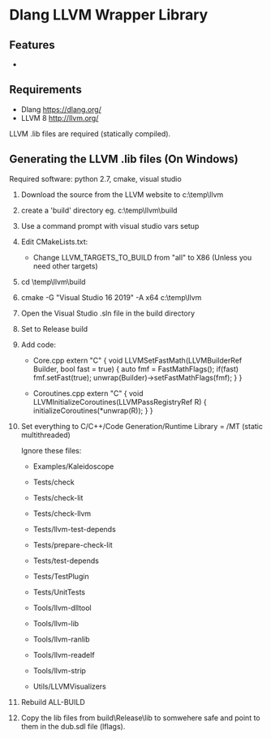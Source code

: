 # Dlang LLVM Wrapper Library

## Features
- 


## Requirements
- Dlang https://dlang.org/
- LLVM 8 http://llvm.org/

LLVM .lib files are required (statically compiled).

## Generating the LLVM .lib files (On Windows)
Required software: python 2.7, cmake, visual studio

1) Download the source from the LLVM website to c:\temp\llvm
2) create a 'build' directory eg.
    c:\temp\llvm\build
3) Use a command prompt with visual studio vars setup
4) Edit CMakeLists.txt: 
    - Change LLVM_TARGETS_TO_BUILD from "all" to X86 (Unless you need other targets)
5) cd \temp\llvm\build
6) cmake -G "Visual Studio 16 2019" -A x64 c:\temp\llvm	
7) Open the Visual Studio .sln file in the build directory

8) Set to Release build

9) Add code:

    - Core.cpp
    extern "C" {
        void LLVMSetFastMath(LLVMBuilderRef Builder, bool fast = true) {
          auto fmf = FastMathFlags();
          if(fast) fmf.setFast(true);
          unwrap(Builder)->setFastMathFlags(fmf);
        }
    }
    
    - Coroutines.cpp
    extern "C" {
        void LLVMInitializeCoroutines(LLVMPassRegistryRef R) {
          initializeCoroutines(*unwrap(R));
        }
    }

10) Set everything to C/C++/Code Generation/Runtime Library = /MT (static multithreaded) 

    Ignore these files: 

    - Examples/Kaleidoscope
    
    - Tests/check
    - Tests/check-lit
    - Tests/check-llvm
    - Tests/llvm-test-depends
    - Tests/prepare-check-lit
    - Tests/test-depends
    - Tests/TestPlugin
    - Tests/UnitTests

    - Tools/llvm-dlltool
    - Tools/llvm-lib
    - Tools/llvm-ranlib
    - Tools/llvm-readelf	
    - Tools/llvm-strip
    
    - Utils/LLVMVisualizers
	
11) Rebuild ALL-BUILD
	
12) Copy the lib files from build\Release\lib to somwehere safe and point to them in the dub.sdl file (lflags).

